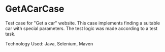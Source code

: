 # GetACarCase

Test case for "Get a car" website.
This case implements finding a suitable car with special parameters.
The test logic was made according to a test task.

Technology Used: Java, Selenium, Maven